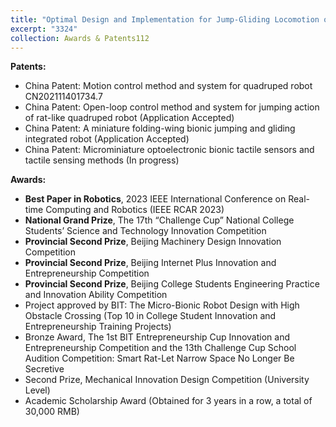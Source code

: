 ```yaml
---
title: "Optimal Design and Implementation for Jump-Gliding Locomotion of a Miniature Locust-Inspired Robot"
excerpt: "3324"
collection: Awards & Patents112
---
```

**Patents:**
* China Patent: Motion control method and system for quadruped robot CN202111401734.7
* China Patent: Open-loop control method and system for jumping action of rat-like quadruped robot (Application Accepted)
* China Patent: A miniature folding-wing bionic jumping and gliding integrated robot (Application Accepted)
* China Patent: Microminiature optoelectronic bionic tactile sensors and tactile sensing methods (In progress)

**Awards:**
* **Best Paper in Robotics**, 2023 IEEE International Conference on Real-time Computing and Robotics (IEEE RCAR 2023)
* **National Grand Prize**, The 17th “Challenge Cup” National College Students’ Science and Technology Innovation Competition
* **Provincial Second Prize**, Beijing Machinery Design Innovation Competition
* **Provincial Second Prize**, Beijing Internet Plus Innovation and Entrepreneurship Competition
* **Provincial Second Prize**, Beijing College Students Engineering Practice and Innovation Ability Competition
* Project approved by BIT: The Micro-Bionic Robot Design with High Obstacle Crossing (Top 10 in College Student Innovation and Entrepreneurship Training Projects)
* Bronze Award, The 1st BIT Entrepreneurship Cup Innovation and Entrepreneurship Competition and the 13th Challenge Cup School Audition Competition: Smart Rat-Let Narrow Space No Longer Be Secretive
* Second Prize, Mechanical Innovation Design Competition (University Level)
* Academic Scholarship Award (Obtained for 3 years in a row, a total of 30,000 RMB)
